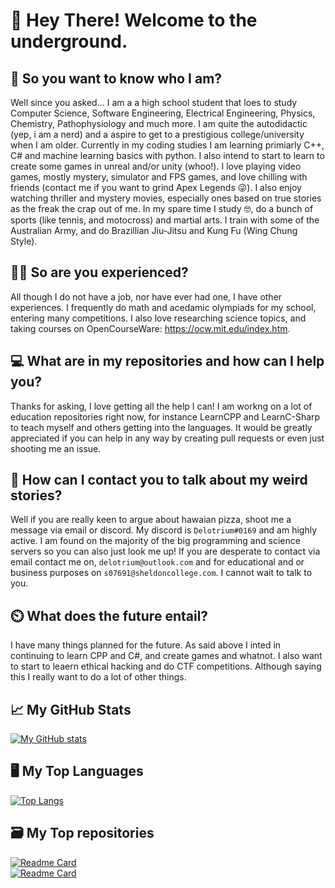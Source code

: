 # 👋 Hey There! Welcome to the underground.

## 🤔 So you want to know who I am?
Well since you asked...
I am a a high school student that loes to study Computer Science, Software Engineering, Electrical Engineering, Physics, Chemistry, Pathophysiology and much more. I am quite the autodidactic (yep, i am a nerd) and a aspire to get to a prestigious college/university when I am older. Currently in my coding studies I am learning primiarly C++, C# and machine learning basics with python. I also intend to start to learn to create some games in unreal and/or unity (whoo!). I love playing video games, mostly mystery, simulator and FPS games, and love chilling with friends (contact me if you want to grind Apex Legends 😜). I also enjoy watching thriller and mystery movies, especially ones based on true stories as the freak the crap out of me. In my spare time I study 🤓, do a bunch of sports (like tennis, and motocross) and martial arts. I train with some of the Australian Army, and do Brazillian Jiu-Jitsu and Kung Fu (Wing Chung Style).

## 👨‍🏭 So are you experienced?

All though I do not have a job, nor have ever had one, I have other experiences. I frequently do math and acedamic olympiads for my school, entering many competitions. I also love researching science topics, and taking courses on  OpenCourseWare: https://ocw.mit.edu/index.htm.

## 💻 What are in my repositories and how can I help you?

Thanks for asking, I love getting all the help I can! I am workng on a lot of education repositories right now, for instance LearnCPP and LearnC-Sharp to teach myself and others getting into the languages. It would be greatly appreciated if you can help in any way by creating pull requests or even just shooting me an issue. 

## 💬 How can I contact you to talk about my weird stories?

Well if you are really keen to argue about hawaian pizza, shoot me a message via email or discord. My discord is  ``Delotrium#0169`` and am highly active. I am found on the majority of the big programming and science servers so you can also just look me up! If you are desperate to contact via email contact me on, ``delotrium@outlook.com`` and for educational and or business purposes on ``s07691@sheldoncollege.com``. I cannot wait to talk to you.

## ⏲️ What does the future entail?

I have many things planned for the future. As said above I inted in continuing to learn CPP and C#, and create games and whatnot. I also want to start to leaern ethical hacking and do CTF competitions. Although saying this I really want to do a lot of other things.

## 📈 My GitHub Stats
[![My GitHub stats](https://github-readme-stats.vercel.app/api?username=delotrium&show_icons=true&theme=github_dark&include_all_commits=true&hide_title=true)](https://github.com/anuraghazra/github-readme-stats)

## 🖥️ My Top Languages
[![Top Langs](https://github-readme-stats.vercel.app/api/top-langs/?username=delotrium&show_icons=true&theme=github_dark&hide_title=true)](https://github.com/anuraghazra/github-readme-stats)

## 🗃️ My Top repositories
[![Readme Card](https://github-readme-stats.vercel.app/api/pin/?username=delotrium&repo=LearnCPP&show_icons=true&theme=github_dark)](https://github.com/anuraghazra/github-readme-stats) 
<br />
[![Readme Card](https://github-readme-stats.vercel.app/api/pin/?username=delotrium&repo=LearnC-Sharp&show_icons=true&theme=github_dark)](https://github.com/anuraghazra/github-readme-stats)

